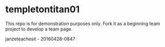 # templetontitan01
This repo is for demonstration purposes only.  Fork it as a beginning team project to develop a team page.

janzeteachesit - 20160428-0847
